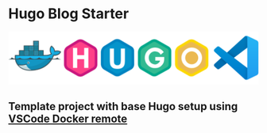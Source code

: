 
# Hugo Blog Starter

![](assets/stack.svg)

## Template project with base Hugo setup using [VSCode Docker remote](https://code.visualstudio.com/docs/remote/containers)
